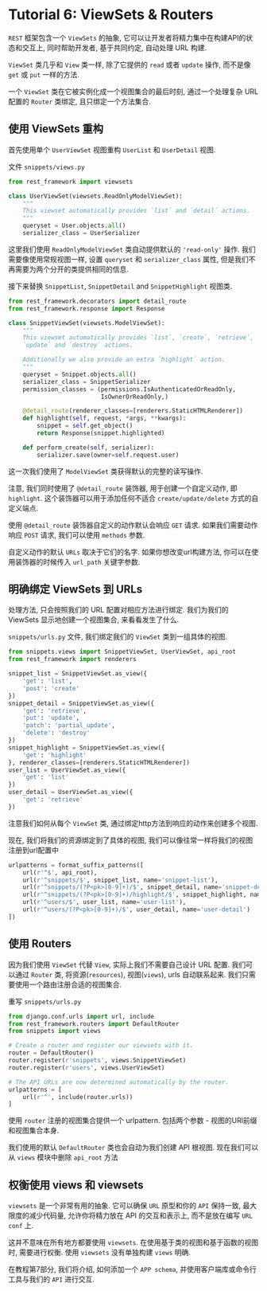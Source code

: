 # Tutorial 6: ViewSets & Routers

`REST` 框架包含一个 `ViewSets` 的抽象, 它可以让开发者将精力集中在构建API的状态和交互上, 同时帮助开发者, 基于共同约定, 自动处理 URL 构建.

`ViewSet` 类几乎和 `View` 类一样, 除了它提供的 `read` 或者 `update` 操作, 而不是像 `get` 或 `put` 一样的方法.

一个 `ViewSet` 类在它被实例化成一个视图集合的最后时刻, 通过一个处理复杂 URL 配置的 `Router` 类绑定, 且只绑定一个方法集合.

## 使用 ViewSets 重构

首先使用单个 `UserViewSet` 视图重构 `UserList` 和 `UserDetail` 视图.

文件 `snippets/views.py`

```python
from rest_framework import viewsets

class UserViewSet(viewsets.ReadOnlyModelViewSet):
    """
    This viewset automatically provides `list` and `detail` actions.
    """
    queryset = User.objects.all()
    serializer_class = UserSerializer
```

这里我们使用 `ReadOnlyModelViewSet` 类自动提供默认的 `'read-only'` 操作. 我们需要像使用常规视图一样, 设置 `queryset` 和 `serializer_class` 属性, 但是我们不再需要为两个分开的类提供相同的信息.

接下来替换 `SnippetList`, `SnippetDetail` and `SnippetHighlight` 视图类.

```python
from rest_framework.decorators import detail_route
from rest_framework.response import Response

class SnippetViewSet(viewsets.ModelViewSet):
    """
    This viewset automatically provides `list`, `create`, `retrieve`,
    `update` and `destroy` actions.

    Additionally we also provide an extra `highlight` action.
    """
    queryset = Snippet.objects.all()
    serializer_class = SnippetSerializer
    permission_classes = (permissions.IsAuthenticatedOrReadOnly,
                          IsOwnerOrReadOnly,)

    @detail_route(renderer_classes=[renderers.StaticHTMLRenderer])
    def highlight(self, request, *args, **kwargs):
        snippet = self.get_object()
        return Response(snippet.highlighted)

    def perform_create(self, serializer):
        serializer.save(owner=self.request.user)
```

这一次我们使用了 `ModelViewSet` 类获得默认的完整的读写操作.

注意, 我们同时使用了 `@detail_route` 装饰器, 用于创建一个自定义动作, 即 `highlight`. 这个装饰器可以用于添加任何不适合 `create/update/delete` 方式的自定义端点.

使用 `@detail_route` 装饰器自定义的动作默认会响应 `GET` 请求. 如果我们需要动作响应 `POST` 请求, 我们可以使用 `methods` 参数.

自定义动作的默认 `URLs` 取决于它们的名字. 如果你想改变url构建方法, 你可以在使用装饰器的时候传入 `url_path` 关键字参数.

## 明确绑定 ViewSets 到 URLs

处理方法, 只会按照我们的 URL 配置对相应方法进行绑定. 我们为我们的 ViewSets 显示地创建一个视图集合, 来看看发生了什么.

`snippets/urls.py` 文件, 我们绑定我们的 `ViewSet` 类到一组具体的视图.

```python
from snippets.views import SnippetViewSet, UserViewSet, api_root
from rest_framework import renderers

snippet_list = SnippetViewSet.as_view({
    'get': 'list',
    'post': 'create'
})
snippet_detail = SnippetViewSet.as_view({
    'get': 'retrieve',
    'put': 'update',
    'patch': 'partial_update',
    'delete': 'destroy'
})
snippet_highlight = SnippetViewSet.as_view({
    'get': 'highlight'
}, renderer_classes=[renderers.StaticHTMLRenderer])
user_list = UserViewSet.as_view({
    'get': 'list'
})
user_detail = UserViewSet.as_view({
    'get': 'retrieve'
})
```

注意我们如何从每个 `ViewSet` 类, 通过绑定http方法到响应的动作来创建多个视图.

现在, 我们将我们的资源绑定到了具体的视图, 我们可以像往常一样将我们的视图注册到url配置中

```python
urlpatterns = format_suffix_patterns([
    url(r'^$', api_root),
    url(r'^snippets/$', snippet_list, name='snippet-list'),
    url(r'^snippets/(?P<pk>[0-9]+)/$', snippet_detail, name='snippet-detail'),
    url(r'^snippets/(?P<pk>[0-9]+)/highlight/$', snippet_highlight, name='snippet-highlight'),
    url(r'^users/$', user_list, name='user-list'),
    url(r'^users/(?P<pk>[0-9]+)/$', user_detail, name='user-detail')
])
```

## 使用 Routers

因为我们使用 `ViewSet` 代替 `View`, 实际上我们不需要自己设计 URL 配置. 我们可以通过 `Router` 类, 将资源(`resources`), 视图(`views`), urls 自动联系起来. 我们只需要使用一个路由注册合适的视图集合.

重写 `snippets/urls.py`

```python
from django.conf.urls import url, include
from rest_framework.routers import DefaultRouter
from snippets import views

# Create a router and register our viewsets with it.
router = DefaultRouter()
router.register(r'snippets', views.SnippetViewSet)
router.register(r'users', views.UserViewSet)

# The API URLs are now determined automatically by the router.
urlpatterns = [
    url(r'^', include(router.urls))
]
```

使用 `router` 注册的视图集合提供一个 urlpattern. 包括两个参数 - 视图的URl前缀和视图集合本身.

我们使用的默认 `DefaultRouter` 类也会自动为我们创建 API 根视图. 现在我们可以从 `views` 模块中删除 `api_root` 方法

## 权衡使用 views 和 viewsets

`viewsets` 是一个非常有用的抽象. 它可以确保 `URL` 原型和你的 `API` 保持一致, 最大限度的减少代码量, 允许你将精力放在 API 的交互和表示上, 而不是放在编写 `URL conf` 上.

这并不意味在所有地方都要使用 `viewsets`. 在使用基于类的视图和基于函数的视图时, 需要进行权衡. 使用 `viewsets` 没有单独构建 `views` 明确.

在教程第7部分, 我们将介绍, 如何添加一个 `APP schema`, 并使用客户端库或命令行工具与我们的 `API` 进行交互.
